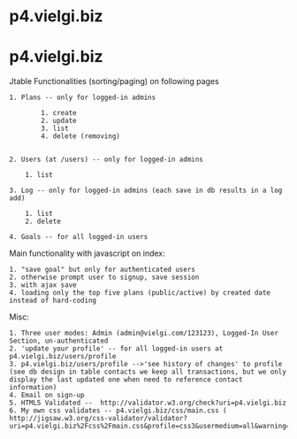 p4.vielgi.biz
=============

p4.vielgi.biz
=============
Jtable Functionalities (sorting/paging) on following pages

	1. Plans -- only for logged-in admins

			1. create
			2. update
			3. list
			4. delete (removing)


	2. Users (at /users) -- only for logged-in admins

		1. list

	3. Log -- only for logged-in admins (each save in db results in a log add)

		1. list
		2. delete

	4. Goals -- for all logged-in users

Main functionality with javascript on index:

	1. "save goal" but only for authenticated users 
	2. otherwise prompt user to signup, save session
	3. with ajax save
	4. loading only the top five plans (public/active) by created date instead of hard-coding

Misc:

	1. Three user modes: Admin (admin@vielgi.com/123123), Logged-In User Section, un-authenticated
	2. 'update your profile' -- for all logged-in users at p4.vielgi.biz/users/profile
	3. p4.vielgi.biz/users/profile -->'see history of changes' to profile (see db design in table contacts we keep all transactions, but we only display the last updated one when need to reference contact information)
	4. Email on sign-up
	5. HTML5 Validated --  http://validator.w3.org/check?uri=p4.vielgi.biz
	6. My own css validates -- p4.vielgi.biz/css/main.css ( http://jigsaw.w3.org/css-validator/validator?uri=p4.vielgi.biz%2Fcss%2Fmain.css&profile=css3&usermedium=all&warning=1&vextwarning=&lang=en)


